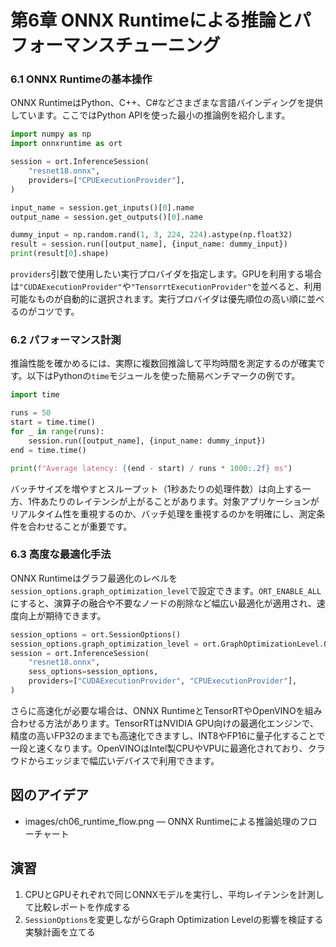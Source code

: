 # 第6章 ONNX Runtimeによる推論とパフォーマンスチューニング
### 6.1 ONNX Runtimeの基本操作
ONNX RuntimeはPython、C++、C#などさまざまな言語バインディングを提供しています。ここではPython APIを使った最小の推論例を紹介します。

```python
import numpy as np
import onnxruntime as ort

session = ort.InferenceSession(
    "resnet18.onnx",
    providers=["CPUExecutionProvider"],
)

input_name = session.get_inputs()[0].name
output_name = session.get_outputs()[0].name

dummy_input = np.random.rand(1, 3, 224, 224).astype(np.float32)
result = session.run([output_name], {input_name: dummy_input})
print(result[0].shape)
```

`providers`引数で使用したい実行プロバイダを指定します。GPUを利用する場合は`"CUDAExecutionProvider"`や`"TensorrtExecutionProvider"`を並べると、利用可能なものが自動的に選択されます。実行プロバイダは優先順位の高い順に並べるのがコツです。

### 6.2 パフォーマンス計測
推論性能を確かめるには、実際に複数回推論して平均時間を測定するのが確実です。以下はPythonの`time`モジュールを使った簡易ベンチマークの例です。

```python
import time

runs = 50
start = time.time()
for _ in range(runs):
    session.run([output_name], {input_name: dummy_input})
end = time.time()

print(f"Average latency: {(end - start) / runs * 1000:.2f} ms")
```

バッチサイズを増やすとスループット（1秒あたりの処理件数）は向上する一方、1件あたりのレイテンシが上がることがあります。対象アプリケーションがリアルタイム性を重視するのか、バッチ処理を重視するのかを明確にし、測定条件を合わせることが重要です。

### 6.3 高度な最適化手法
ONNX Runtimeはグラフ最適化のレベルを`session_options.graph_optimization_level`で設定できます。`ORT_ENABLE_ALL`にすると、演算子の融合や不要なノードの削除など幅広い最適化が適用され、速度向上が期待できます。

```python
session_options = ort.SessionOptions()
session_options.graph_optimization_level = ort.GraphOptimizationLevel.ORT_ENABLE_ALL
session = ort.InferenceSession(
    "resnet18.onnx",
    sess_options=session_options,
    providers=["CUDAExecutionProvider", "CPUExecutionProvider"],
)
```

さらに高速化が必要な場合は、ONNX RuntimeとTensorRTやOpenVINOを組み合わせる方法があります。TensorRTはNVIDIA GPU向けの最適化エンジンで、精度の高いFP32のままでも高速化できますし、INT8やFP16に量子化することで一段と速くなります。OpenVINOはIntel製CPUやVPUに最適化されており、クラウドからエッジまで幅広いデバイスで利用できます。

## 図のアイデア
- images/ch06_runtime_flow.png — ONNX Runtimeによる推論処理のフローチャート

## 演習
1. CPUとGPUそれぞれで同じONNXモデルを実行し、平均レイテンシを計測して比較レポートを作成する
2. `SessionOptions`を変更しながらGraph Optimization Levelの影響を検証する実験計画を立てる
